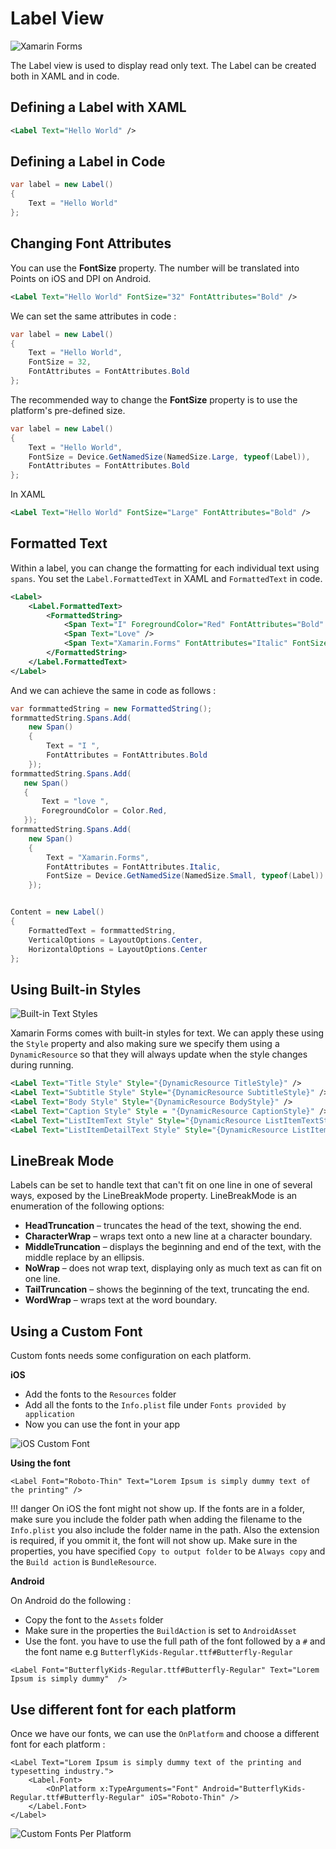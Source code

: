 # Label View

![Xamarin Forms](../images/views/label.png)

The Label view is used to display read only text. The Label can be created both in XAML and in code.

## Defining a Label with XAML

```xml
<Label Text="Hello World" />
```

## Defining a Label in Code

```csharp
var label = new Label()
{
    Text = "Hello World"
};
```

## Changing Font Attributes

You can use the **FontSize** property. The number will be translated into Points on iOS and DPI on Android.

```xml
<Label Text="Hello World" FontSize="32" FontAttributes="Bold" />
```

We can set the same attributes in code :

```csharp
var label = new Label()
{
    Text = "Hello World",
    FontSize = 32,
    FontAttributes = FontAttributes.Bold
};
```

The recommended way to change the **FontSize** property is to use the platform's pre-defined size.

```csharp
var label = new Label()
{
    Text = "Hello World",
    FontSize = Device.GetNamedSize(NamedSize.Large, typeof(Label)),
    FontAttributes = FontAttributes.Bold
};
```

In XAML

```xml
<Label Text="Hello World" FontSize="Large" FontAttributes="Bold" />
```

## Formatted Text
Within a label, you can change the formatting for each individual text using `spans`. You set the `Label.FormattedText` in XAML and `FormattedText` in code.

```xml
<Label>
    <Label.FormattedText>
        <FormattedString>
            <Span Text="I" ForegroundColor="Red" FontAttributes="Bold" />
            <Span Text="Love" />
            <Span Text="Xamarin.Forms" FontAttributes="Italic" FontSize="Small" />
        </FormattedString>
    </Label.FormattedText>
</Label>
```

And we can achieve the same in code as follows :

```csharp
var formmattedString = new FormattedString();
formmattedString.Spans.Add(
    new Span()
    {
        Text = "I ",
        FontAttributes = FontAttributes.Bold
    });
formmattedString.Spans.Add(
   new Span()
   {
       Text = "love ",
       ForegroundColor = Color.Red,
   });
formmattedString.Spans.Add(
    new Span()
    {
        Text = "Xamarin.Forms",
        FontAttributes = FontAttributes.Italic,
        FontSize = Device.GetNamedSize(NamedSize.Small, typeof(Label))
    });


Content = new Label()
{
    FormattedText = formmattedString, 
    VerticalOptions = LayoutOptions.Center, 
    HorizontalOptions = LayoutOptions.Center
};
```

## Using Built-in Styles

![Built-in Text Styles](../images/views/label-built-in-styles.png)

Xamarin Forms comes with built-in styles for text. We can apply these using the `Style` property and also making sure we specify them using a `DynamicResource` so that they will always update when the style changes during running.

```xml
<Label Text="Title Style" Style="{DynamicResource TitleStyle}" />
<Label Text="Subtitle Style" Style="{DynamicResource SubtitleStyle}" />
<Label Text="Body Style" Style="{DynamicResource BodyStyle}" />
<Label Text="Caption Style" Style = "{DynamicResource CaptionStyle}" />
<Label Text="ListItemText Style" Style="{DynamicResource ListItemTextStyle}" />
<Label Text="ListItemDetailText Style" Style="{DynamicResource ListItemDetailTextStyle}" />
```

## LineBreak Mode  

Labels can be set to handle text that can't fit on one line in one of several ways, exposed by the LineBreakMode property. LineBreakMode is an enumeration of the following options:

* **HeadTruncation** – truncates the head of the text, showing the end.
* **CharacterWrap** – wraps text onto a new line at a character boundary.
* **MiddleTruncation** – displays the beginning and end of the text, with the middle replace by an ellipsis.
* **NoWrap** – does not wrap text, displaying only as much text as can fit on one line.
* **TailTruncation** – shows the beginning of the text, truncating the end.
* **WordWrap** – wraps text at the word boundary.

## Using a Custom Font

Custom fonts needs some configuration on each platform.

**iOS**

* Add the fonts to the `Resources` folder
* Add all the fonts to the `Info.plist` file under `Fonts provided by application`
* Now you can use the font in your app

![iOS Custom Font](../images/views/ios-custom-fonts.png)

**Using the font**

```xaml
<Label Font="Roboto-Thin" Text="Lorem Ipsum is simply dummy text of the printing" />
```

!!! danger
    On iOS the font might not show up. If the fonts are in a folder, make sure you include the folder path when adding the filename to the `Info.plist` you also include the folder name in the path. Also the extension is required, if you ommit it, the font will not show up. Make sure in the properties, you have specified `Copy to output folder` to be `Always copy` and the `Build action` is `BundleResource`.

**Android**

On Android do the following :

* Copy the font to the `Assets` folder
* Make sure in the properties the `BuildAction` is set to `AndroidAsset`
* Use the font. you have to use the full path of the font followed by a `#` and the font name e.g `ButterflyKids-Regular.ttf#Butterfly-Regular`

```xaml
<Label Font="ButterflyKids-Regular.ttf#Butterfly-Regular" Text="Lorem Ipsum is simply dummy"  />    
```

## Use different font for each platform

Once we have our fonts, we can use the `OnPlatform` and choose a different font for each platform :

```xaml
<Label Text="Lorem Ipsum is simply dummy text of the printing and typesetting industry.">
    <Label.Font>
        <OnPlatform x:TypeArguments="Font" Android="ButterflyKids-Regular.ttf#Butterfly-Regular" iOS="Roboto-Thin" />
    </Label.Font>   
</Label>   
```

![Custom Fonts Per Platform](../images/views/custom-fonts.png)